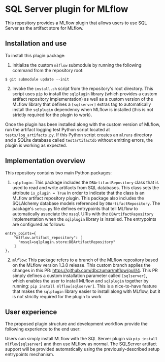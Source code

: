# SQL Server plugin for MLflow

This repository provides a MLflow plugin that allows users to use SQL Server as the artifact store for MLflow.

## Installation and use
To install this plugin package:

1. Initialize the custom `mlflow` submodule by running the following command from the repository root:
```
$ git submodule update --init
```

2. Invoke the `install.sh` script from the repository's root directory. This script uses `pip` to install the `sqlplugin` library (which provides a custom artifact repository implementation) as well as a custom version of the MLflow library that defines a `[sqlserver]` extras tag to automatically install the `sqlplugin` dependency when MLflow is installed (this is not strictly required for the plugin to work).

Once the plugin has been installed along with the custom version of MLflow, run the artifact logging test Python script located at `tests/log_artifacts.py`. If this Python script creates an `mlruns` directory and a SQLite database called `testartifactdb` without emitting errors, the plugin is working as expected.

## Implementation overview
This repository contains two main Python packages:

1. `sqlplugin`: This package includes the `DBArtifactRepository` class that is used to read and write artifacts from SQL databases. This class sets the attribute `is_plugin = True` in order to indicate that the class is an MLflow artifact repository plugin. This package also includes the SQLAlchemy database models referenced by `DBArtifactRepository`. The package's `setup.py` file defines entrypoints that tell MLflow to automatically associate the `mssql` URIs with the `DBArtifactRepository` implementation when the `sqlplugin` library is installed. The entrypoints are configured as follows:

```
entry_points={
    "mlflow.artifact_repository": [
      "mssql=sqlplugin.store:DBArtifactRepository"
    ]
},
```

2. `mlflow`: This package refers to a branch of the MLflow repository based on the MLflow version 1.3.0 release. This custom branch applies the changes in this PR: https://github.com/dbczumar/mlflow/pull/4. This PR simply defines a custom installation parameter called `[sqlserver]`, which enables the user to install MLflow and `sqlplugin` together by running: `pip install mlflow[sqlserver]`. This is a nice-to-have feature that makes the `sqlplugin` library easier to install along with MLflow, but it is not strictly required for the plugin to work


## User experience

The proposed plugin structure and development workflow provide the following experience to the end user:

Users can simply install MLflow with the SQL Server plugin via `pip install mlflow[sqlserver]` and then use MLflow as normal. The SQLServer artifact support will be provided automatically using the previously-described setup entrypoints mechanism.
